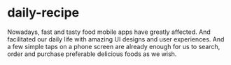 # daily-recipe
Nowadays, fast and tasty food mobile apps have greatly affected. And facilitated our daily life with amazing UI designs and user experiences. And a few simple taps on a phone screen are already enough for us to search, order and purchase preferable delicious foods as we wish.
